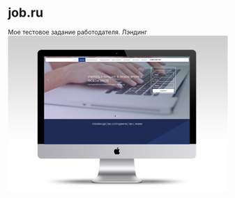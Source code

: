 # job.ru
Мое тестовое задание работодателя.
Лэндинг
![alt text](https://raw.githubusercontent.com/addequatte/job.ru/master/jobMain.jpg)
